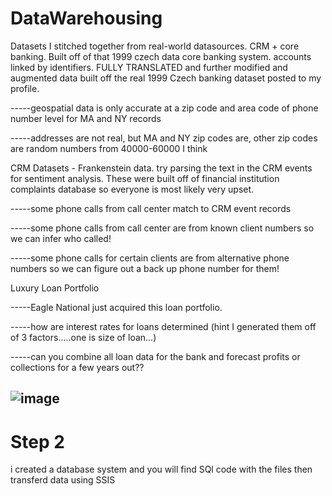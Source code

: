 # DataWarehousing
Datasets I stitched together from real-world datasources. CRM + core banking. Built off of that 1999 czech data
core banking system. accounts linked by identifiers. FULLY TRANSLATED and further modified and augmented data built off the real 1999 Czech banking dataset posted to my profile.

-----geospatial data is only accurate at a zip code and area code of phone number level for MA and NY records

-----addresses are not real, but MA and NY zip codes are, other zip codes are random numbers from 40000-60000 I think

CRM Datasets - Frankenstein data. try parsing the text in the CRM events for sentiment analysis. These were built off of financial institution complaints database so everyone is most likely very upset.

-----some phone calls from call center match to CRM event records

-----some phone calls from call center are from known client numbers so we can infer who called!

-----some phone calls for certain clients are from alternative phone numbers so we can figure out a back up phone number for them!

Luxury Loan Portfolio

-----Eagle National just acquired this loan portfolio.

-----how are interest rates for loans determined (hint I generated them off of 3 factors.....one is size of loan...)

-----can you combine all loan data for the bank and forecast profits or collections for a few years out??

![image](https://user-images.githubusercontent.com/105324794/197866314-9da5ea6c-abd7-4fc2-b1fb-cbd7ad213b42.png)
--------------------------------------
# Step 2
i created a database system and you will find SQl code with the files then transferd data using SSIS 
